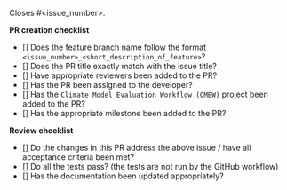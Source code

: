 Closes #<issue_number>.

**PR creation checklist**

- [] Does the feature branch name follow the format `<issue_number>_<short_description_of_feature>`?
- [] Does the PR title exactly match with the issue title?
- [] Have appropriate reviewers been added to the PR?
- [] Has the PR been assigned to the developer?
- [] Has the `Climate Model Evaluation Workflow (CMEW)` project been added to the PR?
- [] Has the appropriate milestone been added to the PR?

**Review checklist**

- [] Do the changes in this PR address the above issue / have all acceptance criteria been met?
- [] Do all the tests pass? (the tests are not run by the GitHub workflow)
- [] Has the documentation been updated appropriately?
